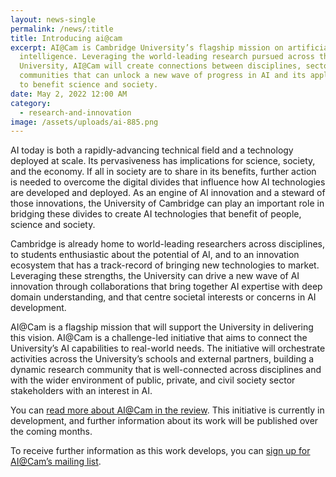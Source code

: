 ```yaml
---
layout: news-single
permalink: /news/:title
title: Introducing ai@cam
excerpt: AI@Cam is Cambridge University’s flagship mission on artificial
  intelligence. Leveraging the world-leading research pursued across the
  University, AI@Cam will create connections between disciplines, sectors, and
  communities that can unlock a new wave of progress in AI and its application
  to benefit science and society.
date: May 2, 2022 12:00 AM
category:
  - research-and-innovation
image: /assets/uploads/ai-885.png
---
```

AI today is both a rapidly-advancing technical field and a technology deployed at scale. Its pervasiveness has implications for science, society, and the economy. If all in society are to share in its benefits, further action is needed to overcome the digital divides that influence how AI technologies are developed and deployed. As an engine of AI innovation and a steward of those innovations, the University of Cambridge can play an important role in bridging these divides to create AI technologies that benefit of people, science and society.

Cambridge is already home to world-leading researchers across disciplines, to students enthusiastic about the potential of AI, and to an innovation ecosystem that has a track-record of bringing new technologies to market. Leveraging these strengths, the University can drive a new wave of AI innovation through collaborations that bring together AI expertise with deep domain understanding, and that centre societal interests or concerns in AI development.

AI@Cam is a flagship mission that will support the University in delivering this vision. AI@Cam is a challenge-led initiative that aims to connect the University’s AI capabilities to real-world needs. The initiative will orchestrate activities across the University’s schools and external partners, building a dynamic research community that is well-connected across disciplines and with the wider environment of public, private, and civil society sector stakeholders with an interest in AI.

You can [read more about AI@Cam in the review](https://www.cam.ac.uk/system/files/aicam_review_april22.pdf). This initiative is currently in development, and further information about its work will be published over the coming months.

To receive further information as this work develops, you can [sign up for AI@Cam’s mailing list](https://forms.gle/JtL2DHAGXXTznRuw9).